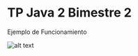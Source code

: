 # TP Java 2 Bimestre 2 

Ejemplo de Funcionamiento

![alt text](https://i.gyazo.com/510f0cb14a4d85a7802c05e2f0553580.gif)
